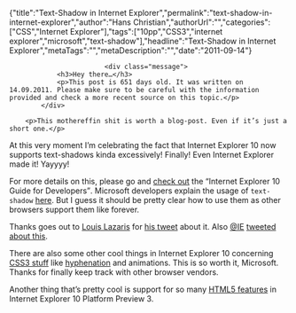 {"title":"Text-Shadow in Internet Explorer","permalink":"text-shadow-in-internet-explorer","author":"Hans Christian","authorUrl":"","categories":["CSS","Internet Explorer"],"tags":["10pp","CSS3","internet explorer","microsoft","text-shadow"],"headline":"Text-Shadow in Internet Explorer","metaTags":"","metaDescription":"","date":"2011-09-14"}


		

		
		
							<div class="message">
				<h3>Hey there…</h3>
				<p>This post is 651 days old. It was written on 14.09.2011. Please make sure to be careful with the information provided and check a more recent source on this topic.</p>
			</div>
		
		<p>This mothereffin shit is worth a blog-post. Even if it’s just a short one.</p>
<p>At this very moment I’m&nbsp;celebrating the fact that Internet Explorer 10 now supports text-shadows kinda excessively! Finally! Even Internet Explorer made it! Yayyyy!</p>
<p>For more details on this, please go and <a title="Internet Explorer 10 Guide for Developers " href="http://msdn.microsoft.com/en-gb/ie/hh272902.aspx" target="_blank">check out</a> the <q>Internet Explorer 10 Guide for Developers</q>. Microsoft developers explain the usage of <code>text-shadow</code> <a title="Text-Shadows in Internet Explorer 10 Guide for Developers " href="http://msdn.microsoft.com/en-gb/ie/hh272902.aspx#_CSSTextShadow" target="_blank">here</a>. But I guess it should be pretty clear how to use them as other browsers support them like forever.</p>
<p>Thanks goes out to <a title="Impressive Webs by Louis Lazaris" href="http://www.impressivewebs.com/" target="_blank">Louis Lazaris</a> for <a title="&quot;IE10 now supports CSS3 keyframe animations and (finally!) text shadow.&quot;" href="https://twitter.com/impressivewebs/status/114020284197126144" target="_blank">his tweet</a> about it. Also <a title="@IE on Twitter" href="https://twitter.com/#!/IE" target="_blank">@IE</a> <a title="&quot;New in IE10 PP3 - two words - text shadow. Yes.&quot;" href="https://twitter.com/ie/status/114008431127568384" target="_blank">tweeted about this</a>.</p>
<p>There are also some other cool things in Internet Explorer 10 concerning <a title="Category: CSS3" href="http://drublic.de/blog/category/css3/" target="_blank">CSS3 stuff</a>&nbsp;like <a title="CSS3: Auto Hyphenation for Text-Elements" href="http://drublic.de/blog/css3-auto-hyphenation-for-text-elements/">hyphenation</a>&nbsp;and animations. This is so worth it, Microsoft. Thanks for finally keep track with other browser vendors.</p>
<p>Another thing that’s pretty cool is support for so many <a title="Internet Explorer 10 Guide for Developers" href="http://msdn.microsoft.com/en-gb/ie/hh272905.aspx" target="_blank">HTML5 features</a> in Internet Explorer 10 Platform Preview 3.</p>
				

		
	